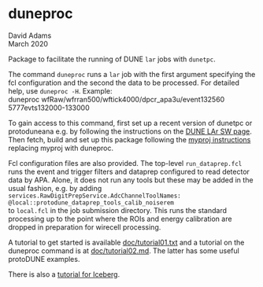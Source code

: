 # duneproc

David Adams  
March 2020

Package to facilitate the running of DUNE `lar` jobs with `dunetpc`.

The command `duneproc` runs a `lar` job with the first argument
specifying the fcl configuration and the second the data to be processed.
For detailed help, use `duneproc -H`. Example:  
  duneproc wfRaw/wfrran500/wftick4000/dpcr\_apa3u/event132560 5777evts132000-133000

To gain access to this command, first set up a recent version of dunetpc or
protoduneana e.g. by following the instructions on the
[DUNE LAr SW page](https://wiki.dunescience.org/wiki/DUNE_LAr_Software_Releases#Using_DUNE_releases).
Then fetch, build and set up this package following the
[myproj instructions](https://github.com/dladams/myproj/blob/master/README.md)
replacing myproj with duneproc.

Fcl configuration files are also provided. The top-level `run_dataprep.fcl`
runs the event and trigger filters and dataprep configured to read
detector data by APA. Alone, it does not run any tools but these may be added
in the usual fashion, e.g. by adding  
`services.RawDigitPrepService.AdcChannelToolNames: @local::protodune_dataprep_tools_calib_noiserem`  
to `local.fcl` in the job submission directory.
This runs the standard processing up to the point where the ROIs and energy calibration
are dropped in preparation for wirecell processing.

A tutorial to get started is available [doc/tutorial01.txt](doc/tutorial01.txt)
and a tutorial on the duneproc command is at [doc/tutorial02.md](doc/tutorial02.md).
The latter has some useful protoDUNE examples.

There is also a [tutorial for Iceberg](doc/tutorial_iceberg.md).
